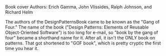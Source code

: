 <pic src="introduction/book-designpatterns.jpg" width="200px">
Book cover
</pic>

<pic src="https://cdn-images-1.medium.com/max/800/1*eaKM2sr72Gp4sd9VBNL59A.gif" width="200px">
Authors: Erich Gamma, John Vlissides, Ralph Johnson, and Richard Helm
</pic>

<p>

The authors of the DesignPatternsBook came to be known as the "Gang of Four." The name of the book ("Design Patterns: Elements of Reusable Object-Oriented Software") is too long for e-mail, so "book by the gang of four" became a shorthand name for it. After all, it isn't the ONLY book on patterns. That got shortened to "GOF book", which is pretty cryptic the first time you hear it. 

<panel header="An example pattern from the book: Singleton :one: " expandable type="seamless">
  <include src="../singleton/index.md" />
</panel>
